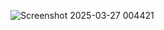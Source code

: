 ![Screenshot 2025-03-27 004421](https://github.com/user-attachments/assets/f0d43f7b-5676-431a-9638-b7b79309d1b5)
